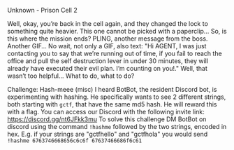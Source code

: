 Unknown - Prison Cell 2

Well, okay, you’re back in the cell again, and they changed the lock to something quite heavier. This one cannot be picked with a paperclip… So, is this where the mission ends? PLING, another message from the boss. Another GIF… No wait, not only a GIF, also text: "Hi AGENT, I was just contacting you to say that we’re running out of time, if you fail to reach the office and pull the self destruction lever in under 30 minutes, they will already have executed their evil plan. I’m counting on you!." Well, that wasn’t too helpful... What to do, what to do?

Challenge: Hash-meee (misc)
I heard BotBot, the resident Discord bot, is experimenting with hashing. He specifically wants to see 2 different strings, both starting with `gctf`, that have the same md5 hash. He will reward this with a flag. You can access our Discord with the following invite link: https://discord.gg/nt6JFkk3mu To solve this challenge DM BotBot on discord using the command `!hashme` followed by the two strings, encoded in hex. E.g. if your strings are "gctfhello" and "gctfhola" you would send `!hashme 6763746668656c6c6f 67637466686f6c61`